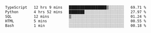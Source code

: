 <!--START_SECTION:waka-->

```txt
TypeScript   12 hrs 9 mins   █████████████████▒░░░░░░░   69.71 %
Python       4 hrs 52 mins   ███████░░░░░░░░░░░░░░░░░░   27.97 %
SQL          12 mins         ▒░░░░░░░░░░░░░░░░░░░░░░░░   01.24 %
HTML         5 mins          ░░░░░░░░░░░░░░░░░░░░░░░░░   00.55 %
Bash         1 min           ░░░░░░░░░░░░░░░░░░░░░░░░░   00.18 %
```

<!--END_SECTION:waka-->
